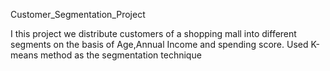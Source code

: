 Customer_Segmentation_Project

I this project we distribute customers of a shopping mall into different segments on the basis of Age,Annual Income and spending score. 
Used K-means method as the segmentation technique

